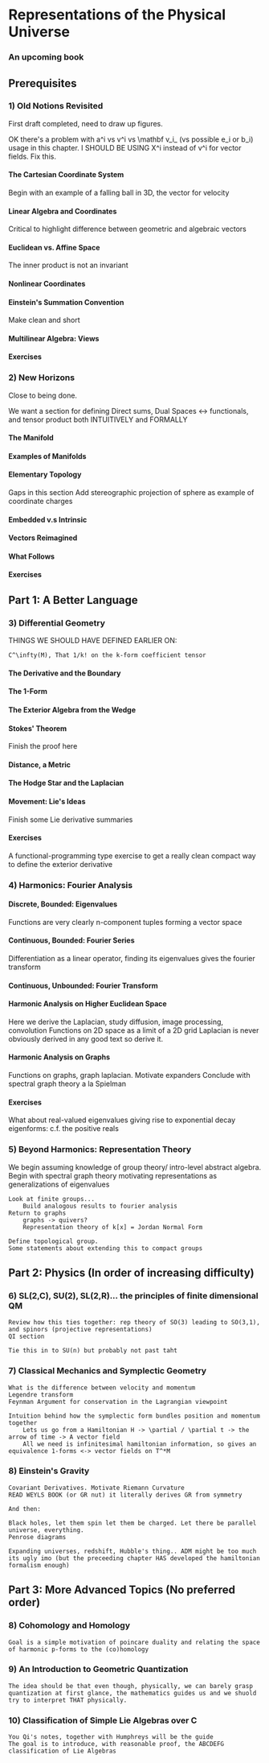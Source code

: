 # Representations of the Physical Universe

### An upcoming book



## Prerequisites

### 1) Old Notions Revisited

First draft completed, need to draw up figures.

OK there's a problem with a^i vs v^i vs \mathbf v_i_ (vs possible e_i or b_i) usage in this chapter. I SHOULD BE USING X^i instead of v^i for vector fields. Fix this.

#### The Cartesian Coordinate System
Begin with an example of a falling ball in 3D, the vector for velocity


#### Linear Algebra and Coordinates
Critical to highlight difference between geometric and algebraic vectors
#### Euclidean vs. Affine Space
The inner product is not an invariant 
#### Nonlinear Coordinates
	
#### Einstein's Summation Convention
Make clean and short

#### Multilinear Algebra: Views
#### Exercises

### 2) New Horizons

Close to being done. 

We want a section for defining 
	Direct sums, Dual Spaces <-> functionals, 
	and tensor product both INTUITIVELY and FORMALLY

#### The Manifold
#### Examples of Manifolds
#### Elementary Topology
Gaps in this section
Add stereographic projection of sphere as example of coordinate charges
#### Embedded v.s Intrinsic
#### Vectors Reimagined
#### What Follows
#### Exercises


## Part 1: A Better Language

### 3) Differential Geometry

THINGS WE SHOULD HAVE DEFINED EARLIER ON:

	C^\infty(M), That 1/k! on the k-form coefficient tensor

#### The Derivative and the Boundary
#### The 1-Form
#### The Exterior Algebra from the Wedge
#### Stokes' Theorem
Finish the proof here
#### Distance, a Metric
#### The Hodge Star and the Laplacian
#### Movement: Lie's Ideas
Finish some Lie derivative summaries
#### Exercises
A functional-programming type exercise to get a really clean compact way to define the exterior derivative 


### 4) Harmonics: Fourier Analysis


#### Discrete, Bounded: Eigenvalues
Functions are very clearly n-component tuples forming a vector space
#### Continuous, Bounded: Fourier Series
Differentiation as a linear operator, finding its eigenvalues gives the fourier transform
#### Continuous, Unbounded: Fourier Transform
#### Harmonic Analysis on Higher Euclidean Space
Here we derive the Laplacian, study diffusion, image processing, convolution
Functions on 2D space as a limit of a 2D grid
Laplacian is never obviously derived in any good text so derive it. 
#### Harmonic Analysis on Graphs
Functions on graphs, graph laplacian. 
Motivate expanders
Conclude with spectral graph theory a la Spielman
#### Exercises		
What about real-valued eigenvalues giving rise to exponential decay eigenforms: c.f. the positive reals


### 5) Beyond Harmonics: Representation Theory
 
  We begin assuming knowledge of group theory/ intro-level abstract algebra. 
  Begin with spectral graph theory motivating representations as generalizations of eigenvalues  
  
	Look at finite groups...
		Build analogous results to fourier analysis
	Return to graphs 
		graphs -> quivers?
		Representation theory of k[x] = Jordan Normal Form
	
	Define topological group.
	Some statements about extending this to compact groups




## Part 2: Physics (In order of increasing difficulty)

### 6) SL(2,C), SU(2), SL(2,R)... the principles of finite dimensional QM

	Review how this ties together: rep theory of SO(3) leading to SO(3,1), and spinors (projective representations)
	QI section
	
	Tie this in to SU(n) but probably not past taht


### 7) Classical Mechanics and Symplectic Geometry

	What is the difference between velocity and momentum 
	Legendre transform
    Feynman Argument for conservation in the Lagrangian viewpoint

    Intuition behind how the symplectic form bundles position and momentum together
		Lets us go from a Hamiltonian H -> \partial / \partial t -> the arrow of time -> A vector field
		All we need is infinitesimal hamiltonian information, so gives an equivalence 1-forms <-> vector fields on T^*M


### 8) Einstein's Gravity
  
	Covariant Derivatives. Motivate Riemann Curvature
	READ WEYLS BOOK (or GR nut) it literally derives GR from symmetry 
	
	And then:
	
	Black holes, let them spin let them be charged. Let there be parallel universe, everything. 
	Penrose diagrams
	
	Expanding universes, redshift, Hubble's thing.. ADM might be too much its ugly imo (but the preceeding chapter HAS developed the hamiltonian formalism enough)
	
## Part 3: More Advanced Topics (No preferred order)

### 8) Cohomology and Homology

	Goal is a simple motivation of poincare duality and relating the space of harmonic p-forms to the (co)homology

### 9) An Introduction to Geometric Quantization

	The idea should be that even though, physically, we can barely grasp quantization at first glance, the mathematics guides us and we shuold try to interpret THAT physically. 

### 10) Classification of Simple Lie Algebras over C

	You Qi's notes, together with Humphreys will be the guide
	The goal is to introduce, with reasonable proof, the ABCDEFG classification of Lie Algebras
